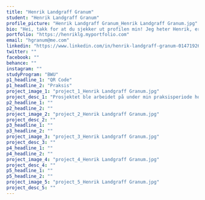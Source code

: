 ```yaml
---
title: "Henrik Landgraff Granum"
student: "Henrik Landgraff Granum"
profile_picture: "Henrik Landgraff Granum_Henrik Landgraff Granum.jpg"
bio: "Hei, takk for at du sjekker ut profilen min! Jeg heter Henrik, er 24 år gammel og kommer fra Lillehammer. Jeg har hatt en interesse for design og koding siden jeg var ung, og dette ledet meg til en karriere innenfor webutvikling. For mitt bachelorarbeid har jeg arbeidet med bærekraftig web design, som er noe jeg er spesielt stolt av og ønsker å ta med meg videre ut i arbeidslivet. Etter endt studie starter jeg som front-end utvikler hos Norsk Tipping på Hamar som jeg gleder meg veldig til."
portfolio: "https://henriklg.myportfolio.com"
email: "hgranum@me.com"
linkedin: "https://www.linkedin.com/in/henrik-landgraff-granum-01471926a/"
twitter: ""
facebook: ""
behance: ""
instagram: ""
studyProgram: "BWU"
p1_headline_1: "QR Code"
p1_headline_2: "Praksis"
project_image_1: "project_1_Henrik Landgraff Granum.jpg"
project_desc_1: "Prosjektet ble arbeidet på under min praksisperiode hos Kodeo AS, og innebar å designe og utvikle en nettside for generering av QR-koder. Min rolle i prosjektet var design i Figma, samt koding i HTML, SASS, JavaScript og PHP for de ulike front-end sidene. Inspirasjonen for prosjektet kom fra andre QR-nettsider med liknende funksjonalitet. En viktig funksjon fra oppdragsgiver sin side var muligheten for å kunne endre hvor ferdigproduserte QR-koder fører til i etterkant, og at kodene kunne enten føre til en URL eller ett vCard."
p2_headline_1: ""
p2_headline_2: ""
project_image_2: "project_2_Henrik Landgraff Granum.jpg"
project_desc_2: ""
p3_headline_1: ""
p3_headline_2: ""
project_image_3: "project_3_Henrik Landgraff Granum.jpg"
project_desc_3: ""
p4_headline_1: ""
p4_headline_2: ""
project_image_4: "project_4_Henrik Landgraff Granum.jpg"
project_desc_4: ""
p5_headline_1: ""
p5_headline_2: ""
project_image_5: "project_5_Henrik Landgraff Granum.jpg"
project_desc_5: ""
---
```

